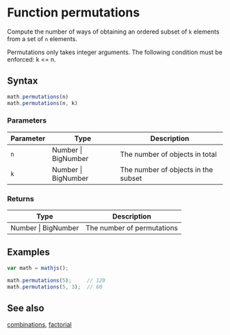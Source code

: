 # Function permutations

Compute the number of ways of obtaining an ordered subset of `k` elements
from a set of `n` elements.

Permutations only takes integer arguments.
The following condition must be enforced: k <= n.


## Syntax

```js
math.permutations(n)
math.permutations(n, k)
```

### Parameters

Parameter | Type | Description
--------- | ---- | -----------
`n` | Number &#124; BigNumber | The number of objects in total
`k` | Number &#124; BigNumber | The number of objects in the subset

### Returns

Type | Description
---- | -----------
Number &#124; BigNumber | The number of permutations


## Examples

```js
var math = mathjs();

math.permutations(5);     // 120
math.permutations(5, 3);  // 60
```


## See also

[combinations](combinations.md),
[factorial](factorial.md)


<!-- Note: This file is automatically generated from source code comments. Changes made in this file will be overridden. -->
